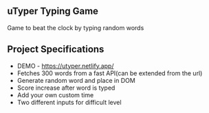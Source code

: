 ## uTyper Typing Game

Game to beat the clock by typing random words

## Project Specifications

- DEMO - https://utyper.netlify.app/
- Fetches 300 words from a fast API(can be extended from the url)
- Generate random word and place in DOM
- Score increase after word is typed
- Add your own custom time
- Two different inputs for difficult level
